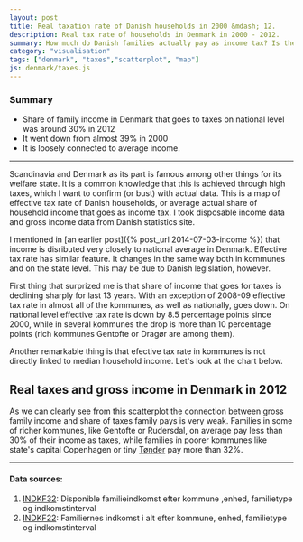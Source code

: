 ```yaml
---
layout: post
title: Real taxation rate of Danish households in 2000 &mdash; 12.
description: Real tax rate of households in Denmark in 2000 - 2012.
summary: How much do Danish families actually pay as income tax? Is the tax rate different in different parts of the country?
category: "visualisation"
tags: ["denmark", "taxes","scatterplot", "map"]
js: denmark/taxes.js
---
```

<div id="tldr">
    <h3>Summary</h3>
    <ul>
        <li>Share of family income in Denmark that goes to taxes on national level was around 30% in 2012</li>
        <li>It went down from almost 39% in 2000</li>
        <li>It is loosely connected to average income.</li>     
    </ul>   
</div>

<hr/>

Scandinavia and Denmark as its part is famous among other things for its welfare state. It is a common knowledge that this is achieved through high taxes, which I want to confirm (or bust) with actual data. This is a map of effective tax rate of Danish households, or average actual share of household income that goes as income tax. I took disposable income data and gross income data from Danish statistics site.

<div id='taxes'></div>

I mentioned in [an earlier post]({% post_url 2014-07-03-income %}) that income is disributed very closely to national average in Denmark. Effective tax rate has similar feature. It changes in the same way both in kommunes and on the state level. This may be due to Danish legislation, however.

First thing that surprized me is that share of income that goes for taxes is declining sharply for last 13 years. With an exception of 2008-09 effective tax rate in almost all of the kommunes, as well as nationally, goes down. On national level effective tax rate is down by 8.5 percentage points since 2000, while in several kommunes the drop is more than 10 percentage points (rich kommunes Gentofte or Dragør are among them).

Another remarkable thing is that efective tax rate in kommunes is not directly linked to median household income. Let's look at the chart below.

<div id="scatter">
    <h2>Real taxes and gross income in Denmark in 2012</h2>
</div>

As we can clearly see from this scatterplot the connection between gross family income and share of taxes family pays is very weak. Families in some of richer kommunes, like Gentofte or Rudersdal, on average pay less than 30% of their income as taxes, while families in poorer kommunes like state's capital Copenhagen or tiny [Tønder](http://en.wikipedia.org/wiki/Tønder_Municipality) pay more than 32%.

-----

<div id="sources">
<h4>Data sources:</h4>
<ol>
    <li><a href="www.statistikbanken.dk/INDKF32">INDKF32</a>: Disponible familieindkomst efter kommune ,enhed, familietype og indkomstinterval</li>
    <li><a href="www.statistikbanken.dk/INDKF22">INDKF22</a>: Familiernes indkomst i alt efter kommune, enhed, familietype og indkomstinterval</li>
</ol>
</div>
